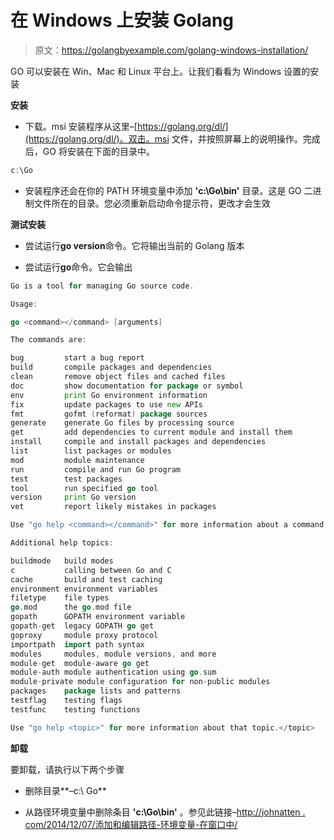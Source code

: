 # 在 Windows 上安装 Golang

> 原文：<https://golangbyexample.com/golang-windows-installation/>

GO 可以安装在 Win、Mac 和 Linux 平台上。让我们看看为 Windows 设置的安装

**安装**

*   下载。msi 安装程序从这里–[https://golang.org/dl/](https://golang.org/dl/)。双击。msi 文件，并按照屏幕上的说明操作。完成后，GO 将安装在下面的目录中。

```go
c:\Go
```

*   安装程序还会在你的 PATH 环境变量中添加 **'c:\Go\bin'** 目录。这是 GO 二进制文件所在的目录。您必须重新启动命令提示符，更改才会生效

**测试安装**

*   尝试运行**go version**命令。它将输出当前的 Golang 版本

*   尝试运行**go**命令。它会输出

```go
Go is a tool for managing Go source code.

Usage:

go <command></command> [arguments]

The commands are:

bug         start a bug report
build       compile packages and dependencies
clean       remove object files and cached files
doc         show documentation for package or symbol
env         print Go environment information
fix         update packages to use new APIs
fmt         gofmt (reformat) package sources
generate    generate Go files by processing source
get         add dependencies to current module and install them
install     compile and install packages and dependencies
list        list packages or modules
mod         module maintenance
run         compile and run Go program
test        test packages
tool        run specified go tool
version     print Go version
vet         report likely mistakes in packages

Use "go help <command></command>" for more information about a command.

Additional help topics:

buildmode   build modes
c           calling between Go and C
cache       build and test caching
environment environment variables
filetype    file types
go.mod      the go.mod file
gopath      GOPATH environment variable
gopath-get  legacy GOPATH go get
goproxy     module proxy protocol
importpath  import path syntax
modules     modules, module versions, and more
module-get  module-aware go get
module-auth module authentication using go.sum
module-private module configuration for non-public modules
packages    package lists and patterns
testflag    testing flags
testfunc    testing functions

Use "go help <topic>" for more information about that topic.</topic>
```

**卸载**

要卸载，请执行以下两个步骤

*   删除目录**–c:\ Go**

*   从路径环境变量中删除条目 **'c:\Go\bin'** 。参见此链接–[http://johnatten . com/2014/12/07/添加和编辑路径-环境变量-在窗口中/](http://johnatten.com/2014/12/07/adding-and-editing-path-environment-variables-in-windows/)
